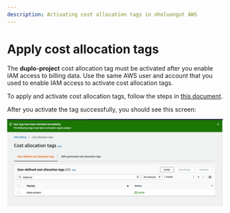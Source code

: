 ```yaml
---
description: Activating cost allocation tags in nholuongut AWS
---
```


# Apply cost allocation tags

The **duplo-project** cost allocation tag must be activated after you enable IAM access to billing data. Use the same AWS user and account that you used to enable IAM access to activate cost allocation tags.

To apply and activate cost allocation tags, follow the steps in [this document](https://docs.aws.amazon.com/awsaccountbilling/latest/aboutv2/activating-tags.html).

After you activate the tag successfully, you should see this screen:&#x20;

![Successful activation of cost allocation tags.](../../../.gitbook/assets/cost-tags.png)
